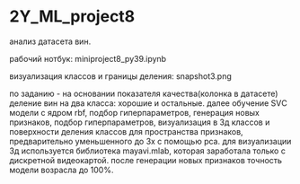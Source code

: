 # 2Y_ML_project8
анализ датасета вин.

рабочий нотбук: miniproject8_py39.ipynb

визуализация классов и границы деления: snapshot3.png

по заданию - на основании показателя качества(колонка в датасете) деление вин на два класса: хорошие и остальные.
далее обучение SVС модели с ядром rbf, подбор гиперпараметров, 
генерация новых признаков, подбор гиперпараметров, 
визуализация в 3д классов и поверхности деления классов для пространства признаков, предварительно уменьшенного до 3х с помощью pca.
для визуализации 3д используется библиотека mayavi.mlab, которая заработала только с дискретной видеокартой.
после генерации новых признаков точность модели возрасла до 100%.
